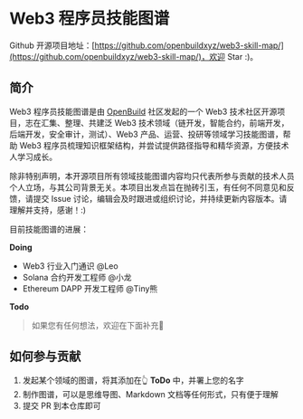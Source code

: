 # Web3 程序员技能图谱

Github 开源项目地址：[https://github.com/openbuildxyz/web3-skill-map/](https://github.com/openbuildxyz/web3-skill-map/)，欢迎 Star :)。

## 简介
Web3 程序员技能图谱是由 [OpenBuild](https://openbuild.xyz/) 社区发起的一个 Web3 技术社区开源项目，志在汇集、整理、共建泛 Web3 技术领域（链开发，智能合约，前端开发，后端开发，安全审计，测试）、Web3 产品、运营、投研等领域学习技能图谱，帮助 Web3 程序员梳理知识框架结构，并尝试提供路径指导和精华资源，方便技术人学习成长。

除非特别声明，本开源项目所有领域技能图谱内容均只代表所参与贡献的技术人员个人立场，与其公司背景无关。本项目出发点旨在抛砖引玉，有任何不同意见和反馈，请提交 Issue 讨论，编辑会及时跟进或组织讨论，并持续更新内容版本。请理解并支持，感谢！:)

目前技能图谱的进展：

**Doing**
- Web3 行业入门通识 @Leo
- Solana 合约开发工程师 @小龙
- Ethereum DAPP 开发工程师 @Tiny熊

**Todo**
> 如果您有任何想法，欢迎在下面补充👏

## 如何参与贡献
1. 发起某个领域的图谱，将其添加在👆 **ToDo** 中，并署上您的名字
2. 制作图谱，可以是思维导图、Markdown 文档等任何形式，只有便于理解
3. 提交 PR 到本仓库即可
